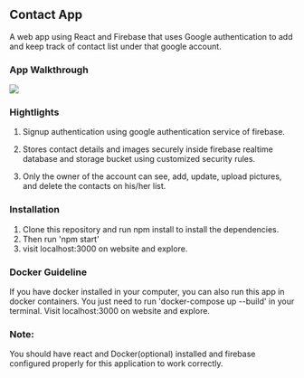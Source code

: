## Contact App
A web app using React and Firebase that uses Google authentication to add and keep track of contact list under that google account. 
### App Walkthrough
<img src="https://picsum.photos/200/300"><br>

### Hightlights
1. Signup authentication using google authentication service of firebase.

2. Stores contact details and images securely inside firebase realtime database and storage bucket using customized security rules.

3. Only the owner of the account can see, add, update, upload pictures, and delete the contacts on his/her list.

 
### Installation
1. Clone this repository and run npm install to install the dependencies.
2. Then run 'npm start' 
3. visit localhost:3000 on website and explore.
### Docker Guideline
 If you have docker installed in your computer, you can also run this app in docker containers. You just need to run 'docker-compose up --build' in your terminal. Visit localhost:3000 on website and explore.

### Note:
You should have react and Docker(optional) installed and firebase configured properly for this application to work correctly.